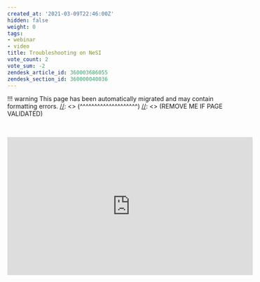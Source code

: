 ```yaml
---
created_at: '2021-03-09T22:46:00Z'
hidden: false
weight: 0
tags:
- webinar
- video
title: Troubleshooting on NeSI
vote_count: 2
vote_sum: -2
zendesk_article_id: 360003686055
zendesk_section_id: 360000040036
---
```




[//]: <> (REMOVE ME IF PAGE VALIDATED)
[//]: <> (vvvvvvvvvvvvvvvvvvvv)
!!! warning
    This page has been automatically migrated and may contain formatting errors.
[//]: <> (^^^^^^^^^^^^^^^^^^^^)
[//]: <> (REMOVE ME IF PAGE VALIDATED)

 

<iframe src="https://www.youtube.com/embed/videoseries?list=PLvbRzoDQPkuGMWazx5LPA6y8Ji6tyl0Sp" width="560" height="315" frameborder="0" allowfullscreen></iframe>

 

<p>
<script src="https://apis.google.com/js/platform.js"></script>
</p>

 